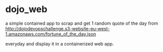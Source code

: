 # dojo_web
a simple contained app to scrap and get 1 random quote of the day from
http://dojodevopschallenge.s3-website-eu-west-1.amazonaws.com/fortune_of_the_day.json

everyday and display it in a containerized web app.
